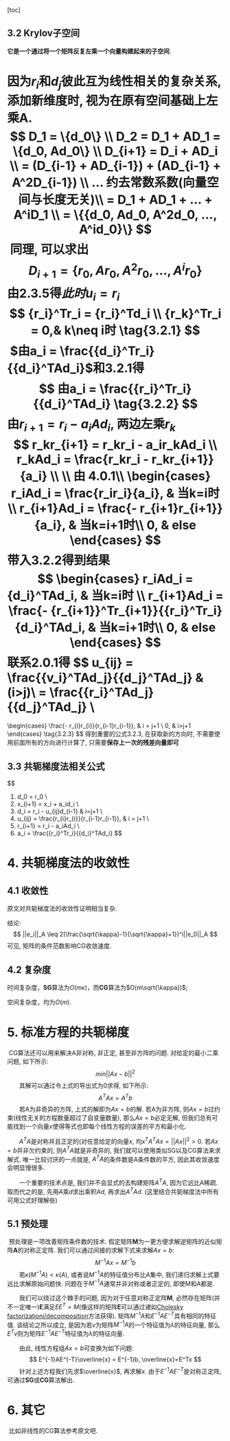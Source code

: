 [toc]

## 3.2 Krylov子空间

​	**它是一个通过将一个矩阵反复左乘一个向量构建起来的子空间**.

​	因为$r_i$和$d_j$彼此互为线性相关的复杂关系, 添加新维度时, 视为在原有空间基础上左乘A.
$$
D_1 = \{d_0\} \\
D_2 = D_1 + AD_1 = \{d_0, Ad_0\} \\
D_{i+1} = D_i + AD_i \\
= (D_{i-1} + AD_{i-1}) + (AD_{i-1} + A^2D_{i-1}) \\
... 约去常数系数(向量空间与长度无关)\\
= D_1 + AD_1 + ... + A^iD_1 \\
= \{{d_0, Ad_0, A^2d_0, ..., A^id_0}\}
$$
​	同理, 可以求出
$$
D_{i+1} = \{{r_0, Ar_0, A^2r_0, ..., A^ir_0}\}
$$
​	由2.3.5得$此时u_i = r_i$
$$
{r_i}^Tr_i = {r_i}^Td_i \\ 
{r_k}^Tr_i = 0,& k\neq i时
\tag{3.2.1}
$$
​	$由a_i = \frac{{d_i}^Tr_i}{{d_i}^TAd_i}$和3.2.1得
$$
由a_i = \frac{{r_i}^Tr_i}{{d_i}^TAd_i} \tag{3.2.2}
$$
由$r_{i+1} = r_i - a_iAd_i$, 两边左乘$r_k$
$$
r_kr_{i+1} = r_kr_i - a_ir_kAd_i \\
r_kAd_i = \frac{r_kr_i - r_kr_{i+1}}{a_i} \\
\\
由 4.0.1\\
\begin{cases}
r_iAd_i = \frac{r_ir_i}{a_i}, & 当k=i时 \\
r_{i+1}Ad_i = \frac{- r_{i+1}r_{i+1}}{a_i}, & 当k=i+1时\\
0, & else
\end{cases}
$$
带入3.2.2得到结果
$$
\begin{cases}
r_iAd_i = {d_i}^TAd_i, & 当k=i时 \\
r_{i+1}Ad_i = \frac{- {r_{i+1}}^Tr_{i+1}}{{r_i}^Tr_i}{d_i}^TAd_i, & 当k=i+1时\\
0, & else
\end{cases}
$$
**联系2.0.1得**
$$
u_{ij} = \frac{{v_i}^TAd_j}{{d_j}^TAd_j} & (i>j)\\
= \frac{{r_i}^TAd_j}{{d_j}^TAd_j} \\
=
\begin{cases}
\frac{- r_{i}r_{i}}{r_{i-1}r_{i-1}}, & i = j+1 \\
0, & i>j+1
\end{cases}
\tag{3.2.3}
$$
得到重要的公式3.2.3, 在获取新的方向时, 不需要使用前面所有的方向进行计算了, 只需要**保存上一次的残差向量即可**



## 3.3 共轭梯度法相关公式

$$
1. d_0 = r_0 \\
2. x_{i+1} = x_i + a_id_i \\
3. d_i = r_i - u_{ij}d_{i-1} & i=j+1 \\
4. u_{ij} = \frac{r_{i}r_{i}}{r_{i-1}r_{i-1}}, & i = j+1 \\
5. r_{i+1} = r_i - a_iAd_i \\
6. a_i = \frac{{r_i}^Tr_i}{{d_i}^TAd_i}
$$



# 4. 共轭梯度法的收敛性

## 4.1 收敛性

原文对共轭梯度法的收敛性证明相当复杂.

结论:
$$
||e_i||_A \leq 2(\frac{\sqrt{\kappa}-1}{\sqrt{\kappa}+1})^i||e_0||_A
$$
可见, 矩阵的条件范数影响CG收敛速度.



## 4.2 复杂度

时间复杂度，**SG**算法为$O(mκ)$，而**CG**算法为$O(m\sqrt{\kappa})$;

空间复杂度，均为$O(m)$.



# 5. 标准方程的共轭梯度

​		CG算法还可以用来解决A非对称, 非正定, 甚至非方阵的问题. 对给定的最小二乘问题, 如下所示:
$$
min||Ax-b||^2
$$
  其解可以通过令上式的导出式为0求得,  如下所示:
$$
A^TAx = A^Tb
$$
  若A为非奇异的方阵, 上式的解即为$Ax=b$的解. 若A为非方阵, 则$Ax=b$过约束(线性无关的方程数量超过了自变量数量), 那么$Ax=b$必定无解, 但我们总有可能找到一个向量$x$使得等式也即每个线性方程的误差的平方和最小化.

  $A^TA$是对称并且正定的(对任意给定的向量$x$, 均$x^TA^TAx=||Ax||^2 \gt 0$. 若$Ax=b$并非欠约束的, 则$A^TA$就是非奇异的, 我们就可以使用类似SG以及CG算法来求解式. 唯一比较讨厌的一点就是, $A^TA$的条件数是A条件数的平方, 因此其收敛速度会明显慢很多.

  一个重要的技术点是, 我们并不会显式的去构建矩阵$A^TA$, 因为它远比A稀疏. 取而代之的是, 先用$A$乘$d$求出乘积$Ad$, 再求出$A^TAd$. (这里结合共轭梯度法中所有可用公式好理解些)



## 5.1 预处理

​	预处理是一项改善矩阵条件数的技术. 假定矩阵**M**为一更方便求解逆矩阵的近似矩阵**A**的对称正定阵. 我们可以通过间接的求解下式来求解$Ax=b$:
$$
M^{-1}Ax = M^{-1}b
$$
  若$\kappa(M^{-1}A) < \kappa(A)$, 或者说$M^{-1}A$的特征值分布比$A$集中, 我们递归求解上式要远比求解原始问题快. 问题在于$M^{-1}A$通常并非对称或者正定的, 即使M和A都是.

  我们可以绕过这个棘手的问题, 因为对于任意对称正定阵**M**, 必然存在矩阵(并不一定唯一)**E**满足$EE^T=M$(像这样的矩阵**E**可以通过诸如[Cholesky factorizationi/decomposition](https://en.wikipedia.org/wiki/Cholesky_decomposition)方法获得). 矩阵$M^{-1}A$和$E^{-1}AE^{-T}$具有相同的特征值. 该结论之所以成立, 是因为若$v$为矩阵$M^{-1}A$的一个特征值为$\lambda$的特征向量, 那么$E^Tv$则为矩阵$E^{-1}AE^{-T}$特征值为$\lambda$的特征向量.

  由此, 线性方程组$Ax=b$可变换为如下问题:
$$
E^{-1}AE^{-T}\overline{x} = E^{-1}b, \overline{x}=E^Tx
$$
  针对上述方程我们先求$\overline{x}$, 再求解$x$. 由于$E^{-1}AE^{-T}$是对称正定阵, 可通过**SG**或**CG**算法解出.



# 6. 其它

​	比如非线性的CG算法参考原文吧.
